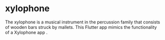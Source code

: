 # xylophone
The xylophone is a musical instrument in the percussion family that consists of wooden bars struck by mallets.
This Flutter app mimics the functionality of a Xylophone app .
